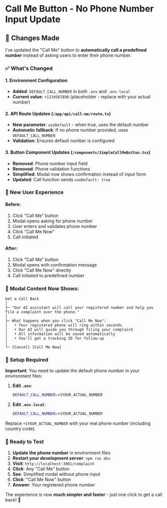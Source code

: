# Call Me Button - No Phone Number Input Update

## 🎯 Changes Made

I've updated the "Call Me" button to **automatically call a predefined number** instead of asking users to enter their phone number.

### ✅ What's Changed

#### 1. **Environment Configuration**
- **Added**: `DEFAULT_CALL_NUMBER` in both `.env` and `.env.local`
- **Current value**: `+1234567890` (placeholder - replace with your actual number)

#### 2. **API Route Updates** (`/app/api/call-me/route.ts`)
- **New parameter**: `useDefault` - when true, uses the default number
- **Automatic fallback**: If no phone number provided, uses `DEFAULT_CALL_NUMBER`
- **Validation**: Ensures default number is configured

#### 3. **Button Component Updates** (`/components/SimpleCallMeButton.tsx`)
- **Removed**: Phone number input field
- **Removed**: Phone validation functions
- **Simplified**: Modal now shows confirmation instead of input form
- **Updated**: Call function sends `useDefault: true`

### 🎨 New User Experience

#### Before:
1. Click "Call Me" button
2. Modal opens asking for phone number
3. User enters and validates phone number
4. Click "Call Me Now"
5. Call initiated

#### After:
1. Click "Call Me" button
2. Modal opens with confirmation message
3. Click "Call Me Now" directly
4. Call initiated to predefined number

### 📱 Modal Content Now Shows:

```
Get a Call Back
│
├─ "Our AI assistant will call your registered number and help you file a complaint over the phone."
│
├─ What happens when you click "Call Me Now":
│   • Your registered phone will ring within seconds
│   • Our AI will guide you through filing your complaint
│   • All information will be saved automatically
│   • You'll get a tracking ID for follow-up
│
└─ [Cancel] [Call Me Now]
```

### 🔧 Setup Required

**Important**: You need to update the default phone number in your environment files:

1. **Edit `.env`**:
   ```bash
   DEFAULT_CALL_NUMBER=+1YOUR_ACTUAL_NUMBER
   ```

2. **Edit `.env.local`**:
   ```bash
   DEFAULT_CALL_NUMBER=+1YOUR_ACTUAL_NUMBER
   ```

Replace `+1YOUR_ACTUAL_NUMBER` with your real phone number (including country code).

### 🚀 Ready to Test

1. **Update the phone number** in environment files
2. **Restart your development server**: `npm run dev`
3. **Visit**: `http://localhost:3001/complaint`
4. **Click**: Any "Call Me" button
5. **See**: Simplified modal without phone input
6. **Click**: "Call Me Now" button
7. **Answer**: Your registered phone number

The experience is now **much simpler and faster** - just one click to get a call back! 🎉